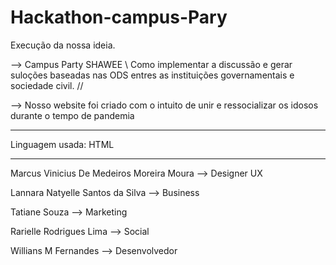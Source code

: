 
# Hackathon-campus-Pary
Execução da nossa ideia.

--> Campus Party SHAWEE \\ Como implementar a discussão e gerar suloções baseadas nas ODS entres as instituições governamentais e sociedade civil. //

--> Nosso website foi criado com o intuito de unir e ressocializar os idosos durante o tempo de pandemia 

-------------
Linguagem usada:
HTML

-------------

Marcus Vinicius De Medeiros Moreira Moura --> Designer UX

Lannara Natyelle Santos da Silva --> Business

Tatiane Souza --> Marketing

Rarielle Rodrigues Lima --> Social

Willians M Fernandes --> Desenvolvedor



